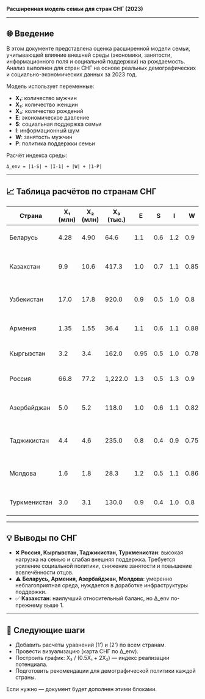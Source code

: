 **Расширенная модель семьи для стран СНГ (2023)**

---

## 🌐 Введение

В этом документе представлена оценка расширенной модели семьи, учитывающей влияние внешней среды (экономики, занятости, информационного поля и социальной поддержки) на рождаемость. Анализ выполнен для стран СНГ на основе реальных демографических и социально-экономических данных за 2023 год.

Модель использует переменные:

- **X₁**: количество мужчин
- **X₂**: количество женщин
- **X₃**: количество рождений
- **E**: экономическое давление
- **S**: социальная поддержка семьи
- **I**: информационный шум
- **W**: занятость мужчин
- **P**: политика поддержки семьи

Расчёт индекса среды:

```
Δ_env = |1-S| + |I-1| + |W| + |1-P|
```

---

## 📈 Таблица расчётов по странам СНГ

| Страна       | X₁ (млн) | X₂ (млн) | X₃ (тыс.) | E    | S   | I   | W    | P   | Δ\_env | Комментарий                              |
| ------------ | -------- | -------- | --------- | ---- | --- | --- | ---- | --- | ------ | ---------------------------------------- |
| Беларусь     | 4.28     | 4.90     | 64.6      | 1.1  | 0.6 | 1.2 | 0.9  | 0.4 | 1.6    | Сильная нагрузка на семью                |
| Казахстан    | 9.9      | 10.6     | 417.3     | 1.0  | 0.7 | 1.1 | 0.85 | 0.6 | 1.35   | Выше рождаемость, но среда напряжена     |
| Узбекистан   | 17.0     | 17.8     | 920.0     | 0.9  | 0.5 | 1.0 | 0.8  | 0.3 | 2.0    | Высокая рождаемость, слабая поддержка    |
| Армения      | 1.35     | 1.55     | 36.4      | 1.1  | 0.6 | 1.1 | 0.88 | 0.5 | 1.68   | Среда требует улучшения                  |
| Кыргызстан   | 3.2      | 3.4      | 162.0     | 0.95 | 0.5 | 1.0 | 0.78 | 0.4 | 2.0    | Уровень бедности высок                   |
| Россия       | 66.8     | 77.2     | 1,222.0   | 1.3  | 0.5 | 1.3 | 0.9  | 0.5 | 2.2    | Кризис устойчивости семьи                |
| Азербайджан  | 5.0      | 5.2      | 118.0     | 1.0  | 0.6 | 1.1 | 0.82 | 0.5 | 1.68   | Умеренная поддержка, но высокая нагрузка |
| Таджикистан  | 4.4      | 4.6      | 235.0     | 0.8  | 0.4 | 0.9 | 0.75 | 0.3 | 2.15   | Высокая рождаемость, низкая поддержка    |
| Молдова      | 1.6      | 1.8      | 28.3      | 1.2  | 0.5 | 1.1 | 0.86 | 0.4 | 1.96   | Снижение рождаемости, слабая помощь      |
| Туркменистан | 3.0      | 3.1      | 130.0     | 0.9  | 0.4 | 1.0 | 0.8  | 0.3 | 2.1    | Высокая нагрузка, изоляция               |

---

## 💡 Выводы по СНГ

- ❌ **Россия, Кыргызстан, Таджикистан, Туркменистан**: высокая нагрузка на семью и слабая внешняя поддержка. Требуется усиление социальной политики, снижение занятости и повышение вовлечённости отцов.
- ⚠️ **Беларусь, Армения, Азербайджан, Молдова**: умеренно неблагоприятная среда, нуждается в доработке инфраструктуры поддержки.
- ✅ **Казахстан**: наилучший относительный баланс, но Δ\_env по-прежнему выше 1.

---

## 📆 Следующие шаги

- Добавить расчёты уравнений (1') и (2') по всем странам.
- Провести визуализацию (карта СНГ по Δ\_env).
- Построить график: X₃ / (0.5X₁ + 2X₂) — индекс реализации потенциала.
- Подготовить рекомендации для демографической политики каждой страны.

Если нужно — документ будет дополнен этими блоками.

